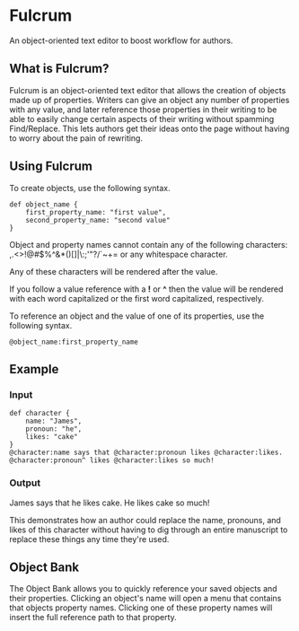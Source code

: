 # Fulcrum
 
An object-oriented text editor to boost workflow for authors.

## What is Fulcrum?

Fulcrum is an object-oriented text editor that allows the creation of objects made up of properties. Writers can give an object any number of properties with any value, and later reference those properties in their writing to be able to easily change certain aspects of their writing without spamming Find/Replace. This lets authors get their ideas onto the page without having to worry about the pain of rewriting.

## Using Fulcrum

To create objects, use the following syntax.

    def object_name {
        first_property_name: "first value",
        second_property_name: "second value"
    }

Object and property names cannot contain any of the following characters: ,.<>!@#$%^&\*()\[\]|\\:;'"?/\`~+= or any whitespace character.

Any of these characters will be rendered after the value.

If you follow a value reference with a **!** or **^** then the value will be rendered with each word capitalized or the first word capitalized, respectively.

To reference an object and the value of one of its properties, use the following syntax.

    @object_name:first_property_name

## Example

### Input

    def character {
        name: "James",
        pronoun: "he",
        likes: "cake"
    }
    @character:name says that @character:pronoun likes @character:likes. @character:pronoun^ likes @character:likes so much!
    

### Output

James says that he likes cake. He likes cake so much!

This demonstrates how an author could replace the name, pronouns, and likes of this character without having to dig through an entire manuscript to replace these things any time they're used.

## Object Bank

The Object Bank allows you to quickly reference your saved objects and their properties. Clicking an object's name will open a menu that contains that objects property names. Clicking one of these property names will insert the full reference path to that property.